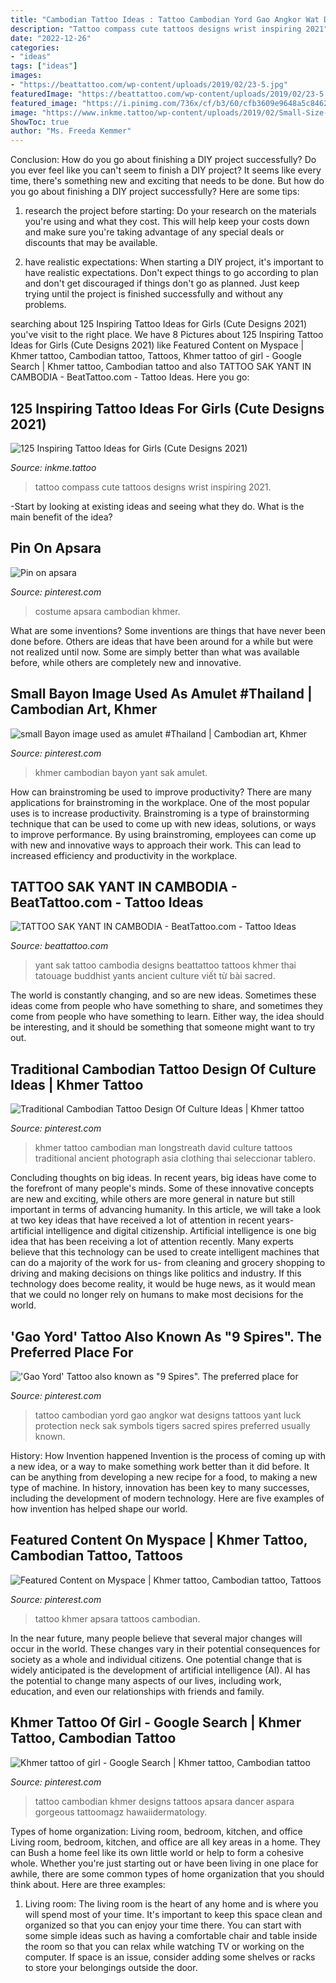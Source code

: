 ```yaml
---
title: "Cambodian Tattoo Ideas : Tattoo Cambodian Yord Gao Angkor Wat Designs Tattoos Yant Luck Protection Neck Sak Symbols Tigers Sacred Spires Preferred Usually Known"
description: "Tattoo compass cute tattoos designs wrist inspiring 2021"
date: "2022-12-26"
categories:
- "ideas"
tags: ["ideas"]
images:
- "https://beattattoo.com/wp-content/uploads/2019/02/23-5.jpg"
featuredImage: "https://beattattoo.com/wp-content/uploads/2019/02/23-5.jpg"
featured_image: "https://i.pinimg.com/736x/cf/b3/60/cfb3609e9648a5c84629a9ab016d3f41.jpg"
image: "https://www.inkme.tattoo/wp-content/uploads/2019/02/Small-Size-Compass-Tattoo-On-Wrist-11.jpg"
ShowToc: true
author: "Ms. Freeda Kemmer"
---
```



Conclusion: How do you go about finishing a DIY project successfully?
Do you ever feel like you can't seem to finish a DIY project? It seems like every time, there's something new and exciting that needs to be done. But how do you go about finishing a DIY project successfully? Here are some tips: 
1. research the project before starting: Do your research on the materials you're using and what they cost. This will help keep your costs down and make sure you're taking advantage of any special deals or discounts that may be available. 

2. have realistic expectations: When starting a DIY project, it's important to have realistic expectations. Don't expect things to go according to plan and don't get discouraged if things don't go as planned. Just keep trying until the project is finished successfully and without any problems. 


	

		
searching about 125 Inspiring Tattoo Ideas for Girls (Cute Designs 2021) you've visit to the right place. We have 8 Pictures about 125 Inspiring Tattoo Ideas for Girls (Cute Designs 2021) like Featured Content on Myspace | Khmer tattoo, Cambodian tattoo, Tattoos, Khmer tattoo of girl - Google Search | Khmer tattoo, Cambodian tattoo and also TATTOO SAK YANT IN CAMBODIA - BeatTattoo.com - Tattoo Ideas. Here you go:
		
    
## 125 Inspiring Tattoo Ideas For Girls (Cute Designs 2021)

<img loading=lazy src="https://www.inkme.tattoo/wp-content/uploads/2019/02/Small-Size-Compass-Tattoo-On-Wrist-11.jpg" onerror="this.onerror=null;this.src='https://tse1.mm.bing.net/th?id=OIP.ICerhToVqG91JSNYsNdfRgHaI7&amp;pid=15.1';" alt="125 Inspiring Tattoo Ideas for Girls (Cute Designs 2021)">

_Source: inkme.tattoo_

>tattoo compass cute tattoos designs wrist inspiring 2021. 

	

-Start by looking at existing ideas and seeing what they do. What is the main benefit of the idea? 

    
## Pin On Apsara

<img loading=lazy src="https://i.pinimg.com/originals/2a/79/ce/2a79ce64c57fdb261f8ba9d9ca104667.jpg" onerror="this.onerror=null;this.src='https://tse1.mm.bing.net/th?id=OIP.818jGQImIhNGumShtd7HBwHaKe&amp;pid=15.1';" alt="Pin on apsara">

_Source: pinterest.com_

>costume apsara cambodian khmer. 

	

What are some inventions?
Some inventions are things that have never been done before. Others are ideas that have been around for a while but were not realized until now. Some are simply better than what was available before, while others are completely new and innovative.

    
## Small Bayon Image Used As Amulet #Thailand | Cambodian Art, Khmer

<img loading=lazy src="https://i.pinimg.com/736x/cf/b3/60/cfb3609e9648a5c84629a9ab016d3f41.jpg" onerror="this.onerror=null;this.src='https://tse3.mm.bing.net/th?id=OIP.JCmSyrePin5awXrDgII5hgHaK5&amp;pid=15.1';" alt="small Bayon image used as amulet #Thailand | Cambodian art, Khmer">

_Source: pinterest.com_

>khmer cambodian bayon yant sak amulet. 

	

How can brainstroming be used to improve productivity?
There are many applications for brainstroming in the workplace. One of the most popular uses is to increase productivity. Brainstroming is a type of brainstorming technique that can be used to come up with new ideas, solutions, or ways to improve performance. By using brainstroming, employees can come up with new and innovative ways to approach their work. This can lead to increased efficiency and productivity in the workplace.

    
## TATTOO SAK YANT IN CAMBODIA - BeatTattoo.com - Tattoo Ideas

<img loading=lazy src="https://beattattoo.com/wp-content/uploads/2019/02/23-5.jpg" onerror="this.onerror=null;this.src='https://tse3.mm.bing.net/th?id=OIP.nNwnSJUHzgpGzNisFtcCYgHaHa&amp;pid=15.1';" alt="TATTOO SAK YANT IN CAMBODIA - BeatTattoo.com - Tattoo Ideas">

_Source: beattattoo.com_

>yant sak tattoo cambodia designs beattattoo tattoos khmer thai tatouage buddhist yants ancient culture viết từ bài sacred. 

	

The world is constantly changing, and so are new ideas. Sometimes these ideas come from people who have something to share, and sometimes they come from people who have something to learn. Either way, the idea should be interesting, and it should be something that someone might want to try out.

    
## Traditional Cambodian Tattoo Design Of Culture Ideas | Khmer Tattoo

<img loading=lazy src="https://i.pinimg.com/736x/57/60/23/57602379afc29499d03542dbdac69052--cambodian-tattoo-khmer-tattoo.jpg" onerror="this.onerror=null;this.src='https://tse2.mm.bing.net/th?id=OIP.wYxiPYAp_L3icgBlP4aLCwHaJ4&amp;pid=15.1';" alt="Traditional Cambodian Tattoo Design Of Culture Ideas | Khmer tattoo">

_Source: pinterest.com_

>khmer tattoo cambodian man longstreath david culture tattoos traditional ancient photograph asia clothing thai seleccionar tablero. 

	

Concluding thoughts on big ideas.
In recent years, big ideas have come to the forefront of many people's minds. Some of these innovative concepts are new and exciting, while others are more general in nature but still important in terms of advancing humanity. In this article, we will take a look at two key ideas that have received a lot of attention in recent years- artificial intelligence and digital citizenship. 
Artificial intelligence is one big idea that has been receiving a lot of attention recently. Many experts believe that this technology can be used to create intelligent machines that can do a majority of the work for us- from cleaning and grocery shopping to driving and making decisions on things like politics and industry. If this technology does become reality, it would be huge news, as it would mean that we could no longer rely on humans to make most decisions for the world.

    
## &#039;Gao Yord&#039; Tattoo Also Known As &quot;9 Spires&quot;. The Preferred Place For

<img loading=lazy src="https://s-media-cache-ak0.pinimg.com/736x/d7/97/1e/d7971e65dbcd8438bcfb7059565d4d72.jpg" onerror="this.onerror=null;this.src='https://tse1.mm.bing.net/th?id=OIP.cBVdDcCCeVTuCLmATitJNAAAAA&amp;pid=15.1';" alt="&#039;Gao Yord&#039; Tattoo also known as &quot;9 Spires&quot;. The preferred place for">

_Source: pinterest.com_

>tattoo cambodian yord gao angkor wat designs tattoos yant luck protection neck sak symbols tigers sacred spires preferred usually known. 

	

History: How Invention happened
Invention is the process of coming up with a new idea, or a way to make something work better than it did before. It can be anything from developing a new recipe for a food, to making a new type of machine. In history, innovation has been key to many successes, including the development of modern technology. Here are five examples of how invention has helped shape our world.

    
## Featured Content On Myspace | Khmer Tattoo, Cambodian Tattoo, Tattoos

<img loading=lazy src="https://i.pinimg.com/originals/13/4a/bc/134abc802a1e770319fbc792d722236c.jpg" onerror="this.onerror=null;this.src='https://tse4.mm.bing.net/th?id=OIP.b0OXCrrYZWdfVD4CCZzqOQHaLG&amp;pid=15.1';" alt="Featured Content on Myspace | Khmer tattoo, Cambodian tattoo, Tattoos">

_Source: pinterest.com_

>tattoo khmer apsara tattoos cambodian. 

	

In the near future, many people believe that several major changes will occur in the world. These changes vary in their potential consequences for society as a whole and individual citizens. One potential change that is widely anticipated is the development of artificial intelligence (AI). AI has the potential to change many aspects of our lives, including work, education, and even our relationships with friends and family.

    
## Khmer Tattoo Of Girl - Google Search | Khmer Tattoo, Cambodian Tattoo

<img loading=lazy src="https://i.pinimg.com/736x/a9/ad/04/a9ad04d399184b363c27550c4162157b--tattoos-of-girls-khmer-tattoo.jpg" onerror="this.onerror=null;this.src='https://tse4.mm.bing.net/th?id=OIP.EjhA4Sv2DcXxWOEc2T4FUgHaF7&amp;pid=15.1';" alt="Khmer tattoo of girl - Google Search | Khmer tattoo, Cambodian tattoo">

_Source: pinterest.com_

>tattoo cambodian khmer designs tattoos apsara dancer aspara gorgeous tattoomagz hawaiidermatology. 

	

Types of home organization: Living room, bedroom, kitchen, and office
Living room, bedroom, kitchen, and office are all key areas in a home. They can Bush a home feel like its own little world or help to form a cohesive whole. Whether you're just starting out or have been living in one place for awhile, there are some common types of home organization that you should think about. Here are three examples:
1. Living room: The living room is the heart of any home and is where you will spend most of your time. It's important to keep this space clean and organized so that you can enjoy your time there. You can start with some simple ideas such as having a comfortable chair and table inside the room so that you can relax while watching TV or working on the computer. If space is an issue, consider adding some shelves or racks to store your belongings outside the door.


